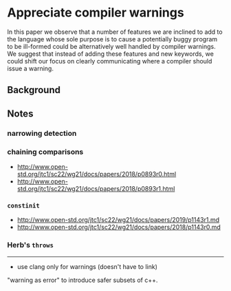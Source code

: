 Appreciate compiler warnings
============================

In this paper we observe that a number of features we are inclined to add to the language whose sole purpose is to cause a potentially buggy program to be ill-formed could be alternatively well handled by compiler warnings. We suggest that instead of adding these features and new keywords, we could shift our focus on clearly communicating where a compiler should issue a warning.


Background
----------


Notes
-----

### narrowing detection


### chaining comparisons

* http://www.open-std.org/jtc1/sc22/wg21/docs/papers/2018/p0893r0.html
* http://www.open-std.org/jtc1/sc22/wg21/docs/papers/2018/p0893r1.html

### `constinit`

* http://www.open-std.org/jtc1/sc22/wg21/docs/papers/2019/p1143r1.md
* http://www.open-std.org/jtc1/sc22/wg21/docs/papers/2018/p1143r0.md

### Herb's `throws`

--------------

* use clang only for warnings (doesn't have to link)

"warning as error" to introduce safer subsets of c++.
